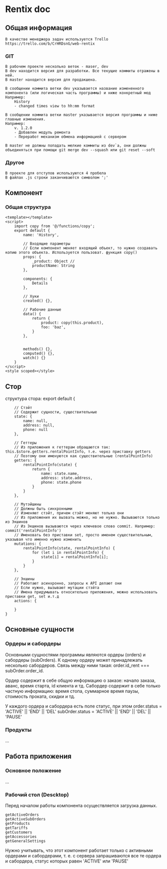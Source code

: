 # Rentix doc

## Общая информация
    В качестве менеджера задач используется Trello https://trello.com/b/CrHRDsnG/web-rentix

### GIT
    В рабочем проекте несколько веток - maser, dev
    В dev находится версия для разработки. Все текущие коммиты отражены в ней.
    В master находится версия для продакшена.

    В сообщении коммита ветки dev указывается название измененного компонента (или логическая часть программы) и ниже конкретный мод
    Например:
        History
        - changed times view to hh:mm format

    В сообщении коммита ветки master указывается версия программы и ниже главные изменения.
    Например:
        v. 1.2.0
        - Добавлен модуль ремонта
        - Переработ механизм обмена информацией с сервером

    В master не должны попадать мелкие коммиты из dev`a, они должны объединяться при помощи git merge dev --squash или git reset --soft

### Другое
    В проекте для отступов используются 4 пробела
    В файлах .js строки заканчиваются символом ';'



## Компонент
### Общая структура
    <template></template>
    <script>
        import copy from '@/functions/copy';
        export default {
            name: 'History',

            // Входящие параметры
            // Если компонент меняет входящий объект, то нужно создавать копию этого объекта. Используется пользоват. функция copy()
            props: {
                _product: Object //
                productName: String
            },

            components: {
                Details
            },

            // Хуки
            created() {},

            // Рабочие данные
            data() {
                return {
                    product: copy(this.product),
                    foo: 'baz',
                }
            },

            
            methods() {},
            computed() {},
            watch() {}
        }
    </script>
    <style scoped></style>

## Стор
структура стора:
    export default {

        // Стэйт
        // Содержит сущности, существительные
        state: {
            name: null,
            address: null,
            phone: null
        },

        // Геттеры
        // Из приложения к геттерам обращаются так: this.$store.getters.rentalPointInfo, т.е. через приставку getters
        // Поэтому они именуются как существительные (rentalPointInfo)
        getters: {
            rentalPointInfo(state) {
                return {
                    name: state.name,
                    address: state.address,
                    phone: state.phone
                }
            }
        },

        // Мутэйшины
        // Должны быть синхронными
        // Изменяют стэйт, причем стэйт меняют только они
        // Из приложения их вызвать можно, но не нужно. Вызываются только из Экшинов
        // Из Экшинов вызываются через ключевое слово commit. Например: commit('rentalPointInfo')
        // Именовать без приставки set, просто именем существительным, указывая что именно нужно изменить
        mutations: {
            rentalPointInfo(state, rentalPointInfo) {
                for (let i in rentalPointInfo) {
                    state[i] = rentalPointInfo[i];
                }
            }
        },

        // Экшины
        // Работают асинхронно, запросы к API делают они
        // Если нужно, вызывают мутации стэйта
        // Имена придумывать относительно приложения, можно использовать приставки get, set и.т.д
        actions: {
            
        }
    }

## Основные сущности

### Ордеры и сабордеры

Основными сущностями программы являются ордеры (orders) и сабордеры (subOrders).
К одному ордеру может принадлежать несколько сабордеров.
Связь между ними такая: order.id_rent === subOrder.order_id.

Ордер содержит в себе общую информацию о заказе: начало заказа, аванс, время старта, id клиента и тд.
Сабордер содержит в себе только частную информацию: время стопа, суммарное время паузы, стоимость проката, скидки и тд.

У каждого ордера и сабордера есть поле статус, при этом
order.status = 'ACTIVE' || 'END' || 'DEL'
subOrder.status = 'ACTIVE' || 'END' || 'DEL' || 'PAUSE'


### Продукты
...

## Работа приложения

### Основное положение
...

### Рабочий стол (Descktop)

Перед началом работы компонента осуществляется загрузка данных.

    getActiveOrders
    getActiveSubOrders 
    getProducts
    getTariffs
    getCustomers 
    getAccessories
    getGeneralSettings

Нужно учитывать, что этот компонент работает только с активными ордерами и сабордерами,
т. е. с сервера запрашиваются все те ордера и сабордера, статус которых равен 'ACTIVE' или 'PAUSE'